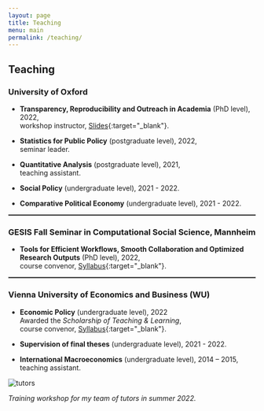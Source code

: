 ```yaml
---
layout: page
title: Teaching
menu: main
permalink: /teaching/
---
```


## Teaching

### University of Oxford
<p> </p>

- **Transparency, Reproducibility and Outreach in Academia** (PhD level), 2022, \
workshop instructor, [Slides](../assets/transparency-outreach-slides.html#1){:target="_blank"}.

- **Statistics for Public Policy** (postgraduate level), 2022, \
seminar leader.

- **Quantitative Analysis** (postgraduate level), 2021, \
teaching assistant.

- **Social Policy** (undergraduate level), 2021 - 2022.

- **Comparative Political Economy** (undergraduate level), 2021 - 2022.

<hr style="border:.25px solid grey">

### GESIS Fall Seminar in Computational Social Science, Mannheim
<p> </p>

- **Tools for Efficient Workflows, Smooth Collaboration and Optimized Research Outputs** (PhD level), 2022, \
course convenor, [Syllabus](https://www.gesis.org/fileadmin/upload/GESIS_Training/Syllabi_Methodenseminar/Fall_Seminar_2022/Fall_Seminar_2022_Week_1_Schulte-CloosLehner.pdf){:target="_blank"}.

<hr style="border:.25px solid grey">

### Vienna University of Economics and Business (WU)
<p> </p>

- **Economic Policy** (undergraduate level), 2022 \
Awarded the *Scholarship of Teaching & Learning*, \
course convenor, [Syllabus](../assets/Syllabus_5970_WiPol.pdf){:target="_blank"}.

- **Supervision of final theses** (undergraduate level), 2021 - 2022.

- **International Macroeconomics** (undergraduate level), 2014 – 2015, \
teaching assistant.
<p> </p>

![tutors](../assets/tutors.jpg)

*Training workshop for my team of tutors in summer 2022.*